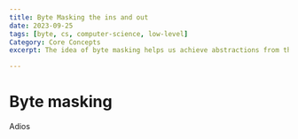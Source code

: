 ```yaml
---
title: Byte Masking the ins and out
date: 2023-09-25
tags: [byte, cs, computer-science, low-level]
Category: Core Concepts
excerpt: The idea of byte masking helps us achieve abstractions from the binary concept of computers to usable technology. This post helps to solidify byte masking using operators and gives examples of why it is necessary for us to be aware of this concept in our everyday software engineering craft.

---
```


# Byte masking



Adios
